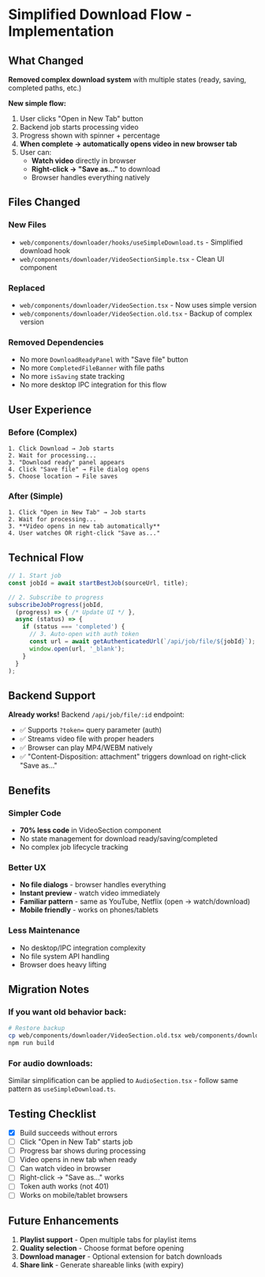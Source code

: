 # Simplified Download Flow - Implementation

## What Changed

**Removed complex download system** with multiple states (ready, saving, completed paths, etc.)

**New simple flow:**
1. User clicks "Open in New Tab" button
2. Backend job starts processing video
3. Progress shown with spinner + percentage
4. **When complete → automatically opens video in new browser tab**
5. User can:
   - **Watch video** directly in browser
   - **Right-click → "Save as..."** to download
   - Browser handles everything natively

## Files Changed

### New Files
- `web/components/downloader/hooks/useSimpleDownload.ts` - Simplified download hook
- `web/components/downloader/VideoSectionSimple.tsx` - Clean UI component

### Replaced
- `web/components/downloader/VideoSection.tsx` - Now uses simple version
- `web/components/downloader/VideoSection.old.tsx` - Backup of complex version

### Removed Dependencies
- No more `DownloadReadyPanel` with "Save file" button
- No more `CompletedFileBanner` with file paths
- No more `isSaving` state tracking
- No more desktop IPC integration for this flow

## User Experience

### Before (Complex)
```
1. Click Download → Job starts
2. Wait for processing...
3. "Download ready" panel appears
4. Click "Save file" → File dialog opens
5. Choose location → File saves
```

### After (Simple)
```
1. Click "Open in New Tab" → Job starts
2. Wait for processing...
3. **Video opens in new tab automatically**
4. User watches OR right-click "Save as..."
```

## Technical Flow

```typescript
// 1. Start job
const jobId = await startBestJob(sourceUrl, title);

// 2. Subscribe to progress
subscribeJobProgress(jobId, 
  (progress) => { /* Update UI */ },
  async (status) => {
    if (status === 'completed') {
      // 3. Auto-open with auth token
      const url = await getAuthenticatedUrl(`/api/job/file/${jobId}`);
      window.open(url, '_blank');
    }
  }
);
```

## Backend Support

**Already works!** Backend `/api/job/file/:id` endpoint:
- ✅ Supports `?token=` query parameter (auth)
- ✅ Streams video file with proper headers
- ✅ Browser can play MP4/WEBM natively
- ✅ "Content-Disposition: attachment" triggers download on right-click "Save as..."

## Benefits

### Simpler Code
- **70% less code** in VideoSection component
- No state management for download ready/saving/completed
- No complex job lifecycle tracking

### Better UX
- **No file dialogs** - browser handles everything
- **Instant preview** - watch video immediately
- **Familiar pattern** - same as YouTube, Netflix (open → watch/download)
- **Mobile friendly** - works on phones/tablets

### Less Maintenance
- No desktop/IPC integration complexity
- No file system API handling
- Browser does heavy lifting

## Migration Notes

### If you want old behavior back:
```bash
# Restore backup
cp web/components/downloader/VideoSection.old.tsx web/components/downloader/VideoSection.tsx
npm run build
```

### For audio downloads:
Similar simplification can be applied to `AudioSection.tsx` - follow same pattern as `useSimpleDownload.ts`.

## Testing Checklist

- [x] Build succeeds without errors
- [ ] Click "Open in New Tab" starts job
- [ ] Progress bar shows during processing
- [ ] Video opens in new tab when ready
- [ ] Can watch video in browser
- [ ] Right-click → "Save as..." works
- [ ] Token auth works (not 401)
- [ ] Works on mobile/tablet browsers

## Future Enhancements

1. **Playlist support** - Open multiple tabs for playlist items
2. **Quality selection** - Choose format before opening
3. **Download manager** - Optional extension for batch downloads
4. **Share link** - Generate shareable links (with expiry)
